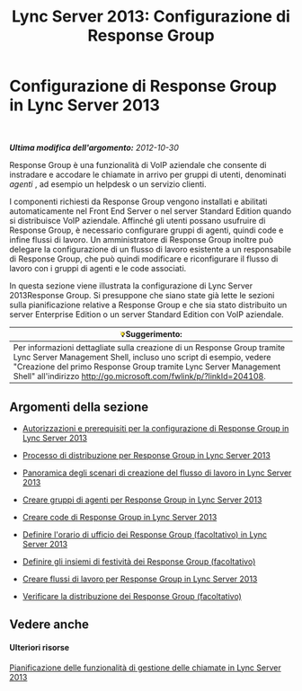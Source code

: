 ﻿---
title: 'Lync Server 2013: Configurazione di Response Group'
TOCTitle: Configurazione di Response Group
ms:assetid: c56db929-cb21-4af0-be3f-c8f807b78a5a
ms:mtpsurl: https://technet.microsoft.com/it-it/library/JJ205249(v=OCS.15)
ms:contentKeyID: 49301897
ms.date: 08/24/2015
mtps_version: v=OCS.15
ms.translationtype: HT
---

# Configurazione di Response Group in Lync Server 2013

 

_**Ultima modifica dell'argomento:** 2012-10-30_

Response Group è una funzionalità di VoIP aziendale che consente di instradare e accodare le chiamate in arrivo per gruppi di utenti, denominati *agenti* , ad esempio un helpdesk o un servizio clienti.

I componenti richiesti da Response Group vengono installati e abilitati automaticamente nel Front End Server o nel server Standard Edition quando si distribuisce VoIP aziendale. Affinché gli utenti possano usufruire di Response Group, è necessario configurare gruppi di agenti, quindi code e infine flussi di lavoro. Un amministratore di Response Group inoltre può delegare la configurazione di un flusso di lavoro esistente a un responsabile di Response Group, che può quindi modificare e riconfigurare il flusso di lavoro con i gruppi di agenti e le code associati.

In questa sezione viene illustrata la configurazione di Lync Server 2013Response Group. Si presuppone che siano state già lette le sezioni sulla pianificazione relative a Response Group e che sia stato distribuito un server Enterprise Edition o un server Standard Edition con VoIP aziendale.

<table>
<thead>
<tr class="header">
<th><img src="images/Gg398201.tip(OCS.15).gif" title="tip" alt="tip" />Suggerimento:</th>
</tr>
</thead>
<tbody>
<tr class="odd">
<td>Per informazioni dettagliate sulla creazione di un Response Group tramite Lync Server Management Shell, incluso uno script di esempio, vedere &quot;Creazione del primo Response Group tramite Lync Server Management Shell&quot; all'indirizzo <a href="http://go.microsoft.com/fwlink/p/?linkid=204108">http://go.microsoft.com/fwlink/p/?linkId=204108</a>.</td>
</tr>
</tbody>
</table>


## Argomenti della sezione

  - [Autorizzazioni e prerequisiti per la configurazione di Response Group in Lync Server 2013](lync-server-2013-response-group-configuration-permissions-and-prerequisites.md)

  - [Processo di distribuzione per Response Group in Lync Server 2013](lync-server-2013-deployment-process-for-response-group.md)

  - [Panoramica degli scenari di creazione del flusso di lavoro in Lync Server 2013](lync-server-2013-overview-of-workflow-creation-scenarios.md)

  - [Creare gruppi di agenti per Response Group in Lync Server 2013](lync-server-2013-create-response-group-agent-groups.md)

  - [Creare code di Response Group in Lync Server 2013](lync-server-2013-create-response-group-queues.md)

  - [Definire l'orario di ufficio dei Response Group (facoltativo) in Lync Server 2013](lync-server-2013-optional-define-response-group-business-hours.md)

  - [Definire gli insiemi di festività dei Response Group (facoltativo)](lync-server-2013-optional-define-response-group-holiday-sets.md)

  - [Creare flussi di lavoro per Response Group in Lync Server 2013](lync-server-2013-create-response-group-workflows.md)

  - [Verificare la distribuzione dei Response Group (facoltativo)](lync-server-2013-optional-verify-response-group-deployment.md)

## Vedere anche

#### Ulteriori risorse

[Pianificazione delle funzionalità di gestione delle chiamate in Lync Server 2013](lync-server-2013-planning-for-call-management-features.md)

